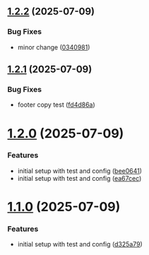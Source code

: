 ## [1.2.2](https://github.com/amitrazz/portfolio/compare/v1.2.1...v1.2.2) (2025-07-09)


### Bug Fixes

* minor change ([0340981](https://github.com/amitrazz/portfolio/commit/03409816f3b70ca0ee71808d85b6489422b9f29a))

## [1.2.1](https://github.com/amitrazz/portfolio/compare/v1.2.0...v1.2.1) (2025-07-09)


### Bug Fixes

* footer copy test ([fd4d86a](https://github.com/amitrazz/portfolio/commit/fd4d86a5e7fbf0fd71307c94416360c0e5383c62))

# [1.2.0](https://github.com/amitrazz/portfolio/compare/v1.1.0...v1.2.0) (2025-07-09)


### Features

* initial setup with test and config ([bee0641](https://github.com/amitrazz/portfolio/commit/bee0641c54d9c928f3bf0a17f06995f8eda8e212))
* initial setup with test and config ([ea67cec](https://github.com/amitrazz/portfolio/commit/ea67cecb9d34fa97e943992a3f907aea2a46bca6))

# [1.1.0](https://github.com/amitrazz/portfolio/compare/v1.0.0...v1.1.0) (2025-07-09)


### Features

* initial setup with test and config ([d325a79](https://github.com/amitrazz/portfolio/commit/d325a79b8ec1cf6248fb921b7e779812f2436982))
